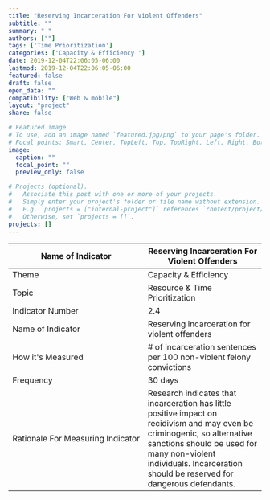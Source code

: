 ```yaml
---
title: "Reserving Incarceration For Violent Offenders"
subtitle: ""
summary: " "
authors: [""]
tags: ['Time Prioritization']
categories: ['Capacity & Efficiency ']
date: 2019-12-04T22:06:05-06:00
lastmod: 2019-12-04T22:06:05-06:00
featured: false
draft: false
open_data: ""
compatibility: ["Web & mobile"]
layout: "project"
share: false

# Featured image
# To use, add an image named `featured.jpg/png` to your page's folder.
# Focal points: Smart, Center, TopLeft, Top, TopRight, Left, Right, BottomLeft, Bottom, BottomRight.
image:
  caption: ""
  focal_point: ""
  preview_only: false

# Projects (optional).
#   Associate this post with one or more of your projects.
#   Simply enter your project's folder or file name without extension.
#   E.g. `projects = ["internal-project"]` references `content/project/deep-learning/index.md`.
#   Otherwise, set `projects = []`.
projects: []
---
```


| **Name of Indicator**             | **Reserving Incarceration For Violent Offenders**                                                                                                                                                                                                 |
|-----------------------------------|---------------------------------------------------------------------------------------------------------------------------------------------------------------------------------------------------------------------------------------------------|
| Theme                             | Capacity & Efficiency                                                                                                                                                                                                                             |
| Topic                             | Resource & Time Prioritization                                                                                                                                                                                                                    |
| Indicator Number                  | 2.4                                                                                                                                                                                                                                               |
| Name of Indicator                 | Reserving incarceration for violent offenders                                                                                                                                                                                                     |
| How it's Measured                 | # of incarceration sentences per 100 non-violent felony convictions                                                                                                                                                                               |
| Frequency                         | 30 days                                                                                                                                                                                                                                           |
| Rationale For Measuring Indicator | Research indicates that incarceration has little positive impact on recidivism and may even be criminogenic, so alternative sanctions should be used for many non-violent individuals. Incarceration should be reserved for dangerous defendants. |





